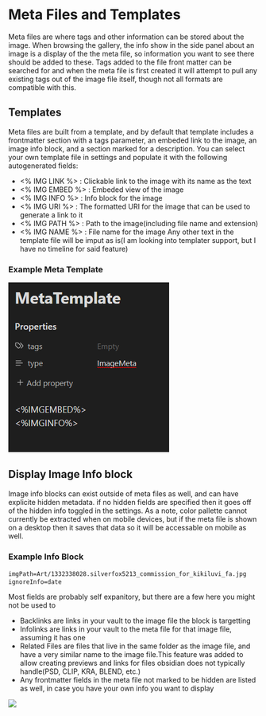 # Meta Files and Templates
Meta files are where tags and other information can be stored about the image. When browsing the gallery, the info show in the side panel about an image is a display of the the meta file, so information you want to see there should be added to these. Tags added to the file front matter can be searched for and when the meta file is first created it will attempt to pull any existing tags out of the image file itself, though not all formats are compatible with this. 

## Templates
Meta files are built from a template, and by default that template includes a frontmatter section with a tags parameter, an embeded link to the image, an image info block, and a section marked for a description. You can select your own template file in settings and populate it with the following autogenerated fields:
- <% IMG LINK %> : Clickable link to the image with its name as the text
- <% IMG EMBED %> : Embeded view of the image
- <% IMG INFO %> : Info block for the image
- <% IMG URI %> : The formatted URI for the image that can be used to generate a link to it
- <% IMG PATH %> : Path to the image(including file name and extension)
- <% IMG NAME %> : File name for the image
Any other text in the template file will be imput as is(I am looking into templater support, but I have no timeline for said feature)

### Example Meta Template
![Example Meta Template](docs/images/MetaTemplate.png)

## Display Image Info block
Image info blocks can exist outside of meta files as well, and can have explicite hidden metadata. if no hidden fields are specified then it goes off of the hidden info toggled in the settings.
As a note, color pallette cannot currently be extracted when on mobile devices, but if the meta file is shown on a desktop then it saves that data so it will be accessable on mobile as well.

### Example Info Block
```gallery-info
imgPath=Art/1332338028.silverfox5213_commission_for_kikiluvi_fa.jpg
ignoreInfo=date
```

Most fields are probably self expanitory, but there are a few here you might not be used to
- Backlinks are links in your vault to the image file the block is targetting
- Infolinks are links in your vault to the meta file for that image file, assuming it has one
- Related Files are files that live in the same folder as the image file, and have a very similar name to the image file.This feature was added to allow creating previews and links for files obsidian does not typically handle(PSD, CLIP, KRA, BLEND, etc.)
- Any frontmatter fields in the meta file not marked to be hidden are listed as well, in case you have your own info you want to display

![](docs/images/Example_Info_Block.gif)